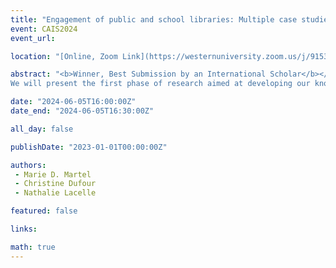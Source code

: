```yaml
---
title: "Engagement of public and school libraries: Multiple case studies in community literacy"
event: CAIS2024
event_url: 

location: "[Online, Zoom Link](https://westernuniversity.zoom.us/j/91531028175)"

abstract: "<b>Winner, Best Submission by an International Scholar</b></br>
We will present the first phase of research aimed at developing our knowledge, which is currently lacking, about the engagement of public and school libraries and the actions carried out with schools and the various actors and actresses to improve literacy from a community perspective. The methodology is that of multiple case studies using interviews conducted in six different sites in Quebec. The results will shed light on the collaborative strategies adopted to improve access to educational resources, promote reading among young people and strengthen links between community actors."

date: "2024-06-05T16:00:00Z"
date_end: "2024-06-05T16:30:00Z"

all_day: false

publishDate: "2023-01-01T00:00:00Z"

authors:
 - Marie D. Martel
 - Christine Dufour 
 - Nathalie Lacelle

featured: false

links:

math: true
---
```


